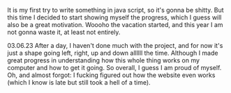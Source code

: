 It is my first try to write something in java script, so it's gonna be shitty. But this time I decided to start showing myself the progress, which I guess will also be a great motivation. Woooho the vacation started, and this year I am not gonna waste it, at least not entirely.

03.06.23
After a day, I haven't done much with the project, and for now it's just a shape going left, right, up and down allllll the time. Although I made great progress in understanding how this whole thing works on my computer and how to get it going. So overall, I guess I am proud of myself. Oh, and almost forgot: I fucking figured out how the website even works (which I know is late but still took a hell of a time).
